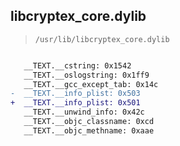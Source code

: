 ## libcryptex_core.dylib

> `/usr/lib/libcryptex_core.dylib`

```diff

   __TEXT.__cstring: 0x1542
   __TEXT.__oslogstring: 0x1ff9
   __TEXT.__gcc_except_tab: 0x14c
-  __TEXT.__info_plist: 0x503
+  __TEXT.__info_plist: 0x501
   __TEXT.__unwind_info: 0x42c
   __TEXT.__objc_classname: 0xcd
   __TEXT.__objc_methname: 0xaae

```
